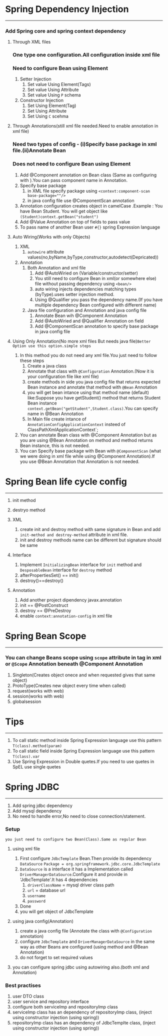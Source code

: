 # Spring Dependency Injection
-----

### Add Spring core and spring context dependency
1. Through XML files
    ### One type one configuration.All configuration inside xml file
    ### Need to configure Bean using <bean/> Element
    1. Setter Injection
        1. Set value Using Element(Tags)
        2. Set value Using Attribute
        3. Set value Using `P` schema
    2. Constructor Injection
        1. Set Using Element(Tag)
        2. Set Using Attribute
        3. Set Using `C` scehma
2. Through Annotations(still xml file needed.Need to enable annotation in xml file)
    ### Need two types of config - (i)Specify base package in xml file.(ii)Annotate Bean
    ### Does not need to configure Bean using <bean/> Element
    1. Add @Component annotation on Bean class (Same as configuring with <bean/>).You can pass component name in Annotation.
    2. Specify base package
        1. in XML file specify package using `<context:component-scan base-package=""/>`
        2. in java config file use @ComponentScan annotation
    3. Annotation configuration creates object in camelCase .Example : You have Bean Student. You will get object like  `(Student)context.getBean("student")`
    4. Add @Value Annotation on top of fields to pass value
    5. To pass name of another Bean user `#{}` spring Expression language
3. Auto Wiring(Works with only Objects)
    1. XML
        1. `autowire` attribute values(no,byName,byType,constructor,autodetect(Depricated))
    2. Annotation
        1. Both Annotation and xml file
            1. Add @AutoWiried on (Variable/constructor/setter)
            2. You still need to configure Bean in xml(or somewhere else) file without passing dependency using `<bean/>`
            3. auto wiring injects dependencies matching types (byType).uses setter injection method.
            4. Using @Qualifier you pass the dependency name.(If you have multiple dependency Bean configured with different name)
        2. Java file configuration and Annotation and java config file
            1. Annotate Bean wih @Component Annotation
            2. Add @AutoWiried and @Qualifier Annotation on field
            3. Add @ComponentScan annotation to specify base package in java config file
        
4. Using Only Annotation(No more xml files But needs java file)`Better Option use this option.simple steps`
    1. In this method you do not need any xml file.You just need to follow these steps
        1. Create a java class
        2. Annotate that class with `@Configuration` Annotation.(Now it is your configuration file like xml file)
        3. create methods in side you java config file that returns expected Bean instance and annotate that method with `@Bean` Annotation
        4. you will get bean intance using that method name (default) like:Suppose you have getStudent() method that returns Student Bean instance `context.getBean("getStudent",Student.class)`.You can specify name in @Bean Annotation
        5. In Main file create intance of `AnnotationConfigApplicationContext` insteed of ClassPathXmlApplicationContext`;
    2. You can annotate Bean class with @Component Annotation but as you are using @Bean Annotation on method and method returns Bean instance, this is not needed.
    3. You can Specify base package with Bean with `@ComponentScan` (what we were doing in xml file while using @Component Annotation).If you use @Bean Annotation that Annotation is not needed.




    
# Spring Bean life cycle config
-----

1. init method
2. destryo method

1. XML
    1. create init and destroy method with same signature in Bean and add `init-method and destroy-method` attribute in xml file.
    2. init and destroy methods name can be different but signature should be same
2. Interface
    1. Implement `InitializingBean` interface for `init` method and `DesposableBean` interface for `destroy` method
    2. afterPropertiesSet() == init()
    3. destroy()==destroy()
3. Annotation
    1. Add another project dipendency javax.annotation
    2. init == @PostConstruct
    3. destroy == @PreDestroy
    4. enable `context:annotation-config` in xml file

# Spring Bean Scope
------

### You can change Beans scope using `scope` attribute in <bean/> tag in xml or `@Scope` Annotation beneath @Component Annotation

1. Singleton(Creates object onece and when requested gives that same object)
2. ProtoType(Creates new object every time when called)
3. request(works with web)
4. session(works with web)
5. globalsession

# Tips
-----

1. To call static method inside Spring Expression language use this pattern `T(class).method(param)`
2. To call static field inside Spring Expression language use this pattern `T(class).var`
3. Use Spring Expression in Double quetes.If you need to use quetes in SpEL use single quetes


# Spring JDBC
-----

1. Add spring jdbc dependency
2. Add mysql dependency
3. No need to handle error,No need to close connection/statement.

### Setup

`you just need to configure two Bean(Class).Same as regular Bean`

1. using xml file
    1. First configure `JdbcTemplate` Bean.Then provide its dependency `DataSource`
        `Package = org.springframework.jdbc.core.JdbcTemplate`
    2. `DataSource` is a interface it has a Implementation called `DriverManagerDataSource`.Configure it and provide in 'JdbcTemplate'.It has 4 dependencies
        1. `driverClassName` = mysql driver class path
        2. `url` = database url
        3. `username`
        4. `password`
    3. Done
    4. you will get object of JdbcTemplate 

2. using java config(Annotation)
    1. create a java config file (Annotate the class with `@Configuration` annotation)
    2. configure `JdbcTemplate` and `DriverManagerDataSource` in the same way as other Beans are configured (using method and @Bean Annotation)
    3. do not forget to set required values
    
3. you can configure spring jdbc using autowiring also.(both xml and Annotation)

### Best practises

1. user DTO class
2. user service and repository interface
3. configure both serviceImp and repositoryImp class
4. serviceImp class has an dependency of repositoryImp class, (inject  using constructor injection (using spring))
5. repositoryImp class has an dependency of JdbcTemplte class, (inject using constructor injection (using spring))

